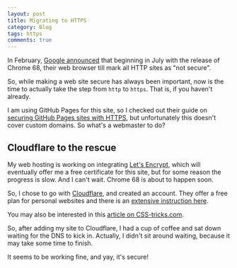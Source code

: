 ```yaml
---
layout: post
title: Migrating to HTTPS
category: Blog
tags: https
comments: true
---
```


In February, [Google announced](https://blog.chromium.org/2018/02/a-secure-web-is-here-to-stay.html) that beginning in July with the release of Chrome 68, their web browser till mark all HTTP sites as "not secure".

So, while making a web site secure has always been important, now is the time to actually take the step from <code>http</code> to <code>https</code>. That is, if you haven't already.

I am using GitHub Pages for this site, so I checked out their guide on [securing GitHub Pages sites with HTTPS](https://help.github.com/articles/securing-your-github-pages-site-with-https/), but unfortunately this doesn't cover custom domains. So what's a webmaster to do?

## Cloudflare to the rescue

My web hosting is working on integrating [Let's Encrypt](https://letsencrypt.org/), which will eventually offer me a free certificate for this site, but for some reason the progress is slow. And I can't wait. Chrome 68 is about to happen soon.

So, I chose to go with [Cloudflare](https://www.cloudflare.com/), and created an account. They offer a free plan for personal websites and there is an [extensive instruction here](https://support.cloudflare.com/hc/en-us/articles/201720164-Step-2-Create-a-CloudFlare-account-and-add-a-website).

You may also be interested in this [article on CSS-tricks.com](https://css-tricks.com/switching-site-https-shoestring-budget/).

So, after adding my site to Cloudflare, I had a cup of coffee and sat down waiting for the DNS to kick in. Actually, I didn't sit around waiting, because it may take some time to finish.

It seems to be working fine, and yay, it's secure!
